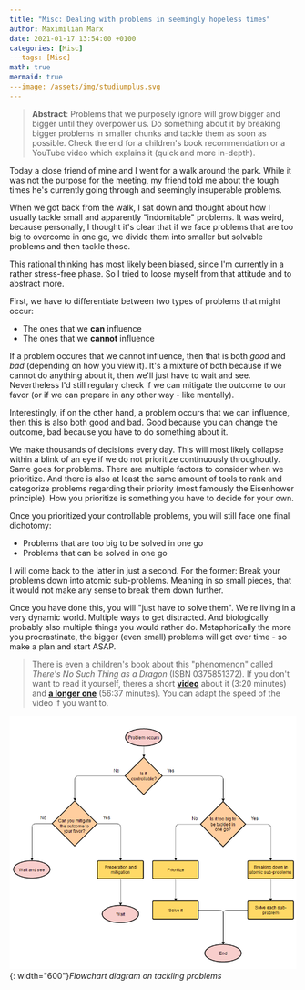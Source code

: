 ```yaml
---
title: "Misc: Dealing with problems in seemingly hopeless times"
author: Maximilian Marx
date: 2021-01-17 13:54:00 +0100
categories: [Misc]
---tags: [Misc]
math: true
mermaid: true
---image: /assets/img/studiumplus.svg
---
```


> **Abstract**:
Problems that we purposely ignore will grow bigger and bigger until they overpower us. Do something about it by breaking bigger problems in smaller chunks and tackle them as soon as possible.
Check the end for a children's book recommendation or a YouTube video which explains it (quick and more in-depth).


Today a close friend of mine and I went for a walk around the park. While it was not the purpose for the meeting, my friend told me about the tough times he's currently going through and seemingly insuperable problems.

When we got back from the walk, I sat down and thought about how I usually tackle small and apparently "indomitable" problems. It was weird, because personally, I thought it's clear that if we face problems that are too big to overcome in one go, we divide them into smaller but solvable problems and then tackle those.

This rational thinking has most likely been biased, since I'm currently in a rather stress-free phase. So I tried to loose myself from that attitude and to abstract more.

First, we have to differentiate between two types of problems that might occur:
- The ones that we **can** influence
- The ones that we **cannot** influence

If a problem occures that we cannot influence, then that is both *good* and *bad* (depending on how you view it). It's a mixture of both because if we cannot do anything about it, then we'll just have to wait and see. Nevertheless I'd still regulary check if we can mitigate the outcome to our favor (or if we can prepare in any other way - like mentally).

Interestingly, if on the other hand, a problem occurs that we can influence, then this is also both good and bad. Good because you can change the outcome, bad because you have to do something about it.

We make thousands of decisions every day. This will most likely collapse within a blink of an eye if we do not prioritize continuously throughoutly. Same goes for problems. There are multiple factors to consider when we prioritize. And there is also at least the same amount of tools to rank and categorize problems regarding their priority (most famously the Eisenhower principle). How you prioritize is something you have to decide for your own.

Once you prioritized your controllable problems, you will still face one final dichotomy:
- Problems that are too big to be solved in one go
- Problems that can be solved in one go 

I will come back to the latter in just a second. For the former: Break your problems down into atomic sub-problems. Meaning in so small pieces, that it would not make any sense to break them down further.

Once you have done this, you will "just have to solve them". We're living in a very dynamic world. Multiple ways to get distracted. And biologically probably also multiple things you would rather do. Metaphorically the more you procrastinate, the bigger (even small) problems will get over time - so make a plan and start ASAP.

> There is even a children's book about this "phenomenon" called *There's No Such Thing as a Dragon* (ISBN 0375851372). If you don't want to read it yourself, theres a short [**video**](https://www.youtube.com/watch?v=jy18IEayXdc) about it (3:20 minutes) and [**a longer one**](https://www.youtube.com/watch?v=REjUkEj1O_0) (56:37 minutes). You can adapt the speed of the video if you want to.

![img-description](/assets/img/Flowchart-Problem-Solving.png){: width="600"}_Flowchart diagram on tackling problems_